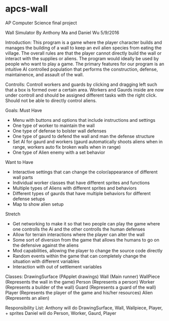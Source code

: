 # apcs-wall
AP Computer Science final project

Wall Simulator
By Anthony Ma and Daniel Wu
5/9/2016

Introduction: 
This program is a game where the player character builds and manages the building of a wall to keep an evil alien species from eating the village. The overall rules are that the player cannot directly build the wall or interact with the supplies or aliens. The program would ideally be used by people who want to play a game. The primary features for our program is an intuitive AI controlled population that performs the construction, defense, maintainence, and assault of the wall.

Controlls: 
Controll workers and guards by clicking and dragging left such that a box is formed over a certain area. Workers and Gaurds inside are now under controll and should be assigned different tasks with the right click. Should not be able to directly control aliens. 

Goals: 
Must Have
- Menu with buttons and options that include instructions and settings 
- One type of worker to maintain the wall
- One type of defense to bolster wall defenses
- One type of gaurd to defend the wall and man the defense structure
- Set AI for gaurd and workers (gaurd automatically shoots aliens when in range, workers auto fix broken walls when in range) 
- One type of Alien enemy with a set behavior

Want to Have
- Interactive settings that can change the color/appearance of different wall parts
- Individual worker classes that have different sprites and functions
- Multiple types of Aliens with different sprites and behaviors
- Different types of gaurds that have multiple behaviors for different defense setups
- Map to show alien setup 

Stretch
- Get networking to make it so that two people can play the game where one controlls the Ai and the other controlls the human defenses
- Allow for terrain interactions where the player can alter the wall 
- Some sort of diversion from the game that allows the humans to go on the defensive against the aliens
- Mod capabilities, allowing the player to change the source code directly
- Random events within the game that can completely change the situation with different variables
- Interaction with out of settlement variables 

Classes:
DrawingSurface (PApplet drawings)
Wall (Main runner)
WallPiece (Represents the wall in the game)
Person (Represents a person)
Worker (Represents a builder of the wall)
Guard (Represents a guard of the wall)
Player (Represents the player of the game and his/her resources)
Alien (Represents an alien)

Responsibility List:
Anthony will do DrawingSurface, Wall, Wallpiece, Player, + sprites 
Daniel will do Person, Worker, Gaurd, Player
